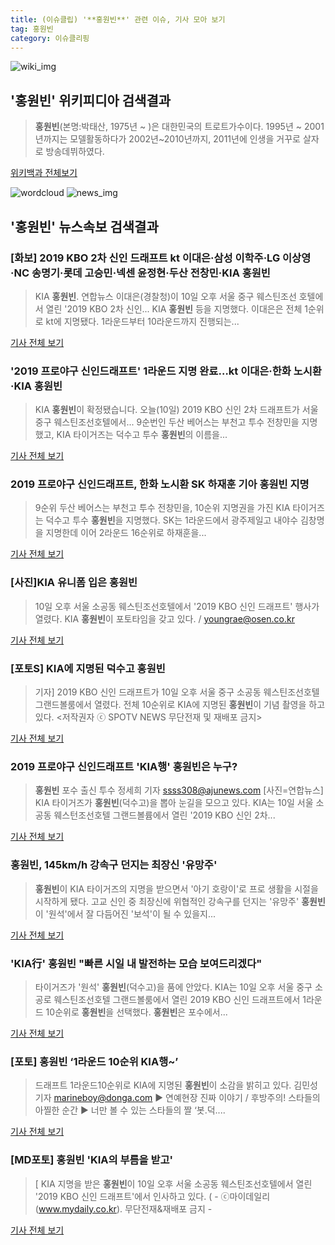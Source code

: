 ```yaml
---
title: (이슈클립) '**홍원빈**' 관련 이슈, 기사 모아 보기
tag: 홍원빈
category: 이슈클리핑
---
```

![wiki_img](https://user-images.githubusercontent.com/42597476/44503234-41136a80-a6d0-11e8-9071-6fc6418eafe4.png)
## **'**홍원빈**'** 위키피디아 검색결과
>**홍원빈**(본명:박태산, 1975년 ~ )은 대한민국의 트로트가수이다. 1995년 ~ 2001년까지는 모델활동하다가 2002년~2010년까지, 2011년에 인생을 거꾸로 살자로 방송데뷔하였다.

<a href="https://ko.wikipedia.org/wiki/홍원빈" target="_blank">위키백과 전체보기</a>

![wordcloud](https://s3.ap-northeast-2.amazonaws.com/lyrics101-wordcloud/2018-09-10-1536562870.png)
![news_img](https://user-images.githubusercontent.com/42597476/44507050-1206f400-a6e4-11e8-8d98-7ffbfebb353f.png)
## **'**홍원빈**'** 뉴스속보 검색결과
### [화보] 2019 KBO 2차 신인 드래프트 kt 이대은·삼성 이학주·LG 이상영·NC 송명기·롯데 고승민·넥센 윤정현·두산 전창민·KIA **홍원빈**

>KIA **홍원빈**. 연합뉴스 이대은(경찰청)이 10일 오후 서울 중구 웨스틴조선 호텔에서 열린 '2019 KBO 2차 신인... KIA **홍원빈** 등을 지명했다. 이대은은 전체 1순위로 kt에 지명됐다. 1라운드부터 10라운드까지 진행되는...

<a href="http://news.imaeil.com/HotNews/2018091014495794866" target="_blank">기사 전체 보기</a>

### '2019 프로야구 신인드래프트' 1라운드 지명 완료…kt 이대은·한화 노시환·KIA **홍원빈**

>KIA **홍원빈**이 확정됐습니다. 오늘(10일) 2019 KBO 신인 2차 드래프트가 서울 중구 웨스틴조선호텔에서... 9순번인 두산 베어스는 부천고 투수 전창민을 지명했고, KIA 타이거즈는 덕수고 투수 **홍원빈**의 이름을...

<a href="http://mbn.mk.co.kr/pages/news/newsView.php?category=mbn00011&news_seq_no=3631786" target="_blank">기사 전체 보기</a>

### 2019 프로야구 신인드래프트, 한화 노시환 SK 하재훈 기아 **홍원빈** 지명

>9순위 두산 베어스는 부천고 투수 전창민을, 10순위 지명권을 가진 KIA 타이거즈는 덕수고 투수 **홍원빈**을 지명했다.  SK는 1라운드에서 광주제일고 내야수 김창명을 지명한데 이어 2라운드 16순위로 하재훈을...

<a href="http://www.seoulwire.com/news/articleView.html?idxno=25902" target="_blank">기사 전체 보기</a>

### [사진]KIA 유니폼 입은 **홍원빈**

>10일 오후 서울 소공동 웨스틴조선호텔에서 '2019 KBO 신인 드래프트' 행사가 열렸다. KIA **홍원빈**이 포토타임을 갖고 있다. / youngrae@osen.co.kr

<a href="http://www.osen.co.kr/article/G1110986309" target="_blank">기사 전체 보기</a>

### [포토S] KIA에 지명된 덕수고 **홍원빈**

>기자] 2019 KBO 신인 드래프트가 10일 오후 서울 중구 소공동 웨스틴조선호텔 그랜드볼룸에서 열렸다. 전체 10순위로 KIA에 지명된 **홍원빈**이 기념 촬영을 하고 있다. <저작권자 ⓒ SPOTV NEWS 무단전재 및 재배포 금지>

<a href="http://www.spotvnews.co.kr/?mod=news&act=articleView&idxno=235850" target="_blank">기사 전체 보기</a>

### 2019 프로야구 신인드래프트 'KIA행' **홍원빈**은 누구?

>**홍원빈** 포수 출신 투수 정세희 기자 ssss308@ajunews.com [사진=연합뉴스] KIA 타이거즈가 **홍원빈**(덕수고)을 뽑아 눈길을 모으고 있다. KIA는 10일 서울 소공동 웨스턴조선호텔 그랜드볼륨에서 열린 '2019 KBO 신인 2차...

<a href="http://www.ajunews.com/view/20180910152543723" target="_blank">기사 전체 보기</a>

### **홍원빈**, 145km/h 강속구 던지는 최장신 '유망주'

>**홍원빈**이 KIA 타이거즈의 지명을 받으면서 '아기 호랑이'로 프로 생활을 시절을 시작하게 됐다. 고교 신인 중 최장신에 위협적인 강속구를 던지는 '유망주' **홍원빈**이 '원석'에서 잘 다듬어진 '보석'이 될 수 있을지...

<a href="http://www.vop.co.kr/A00001329948.html" target="_blank">기사 전체 보기</a>

### 'KIA行' **홍원빈** "빠른 시일 내 발전하는 모습 보여드리겠다"

>타이거즈가 '원석' **홍원빈**(덕수고)을 품에 안았다. KIA는 10일 오후 서울 중구 소공로 웨스틴조선호텔 그랜드볼룸에서 열린 2019 KBO 신인 드래프트에서 1라운드 10순위로 **홍원빈**을 선택했다. **홍원빈**은 포수에서...

<a href="http://stoo.asiae.co.kr/news/naver_view.htm?idxno=2018091015061282512" target="_blank">기사 전체 보기</a>

### [포토] **홍원빈** ‘1라운드 10순위 KIA행~’

>드래프트 1라운드10순위로 KIA에 지명된 **홍원빈**이 소감을 밝히고 있다. 김민성 기자 marineboy@donga.com ▶ 연예현장 진짜 이야기 / 후방주의! 스타들의 아찔한 순간 ▶ 너만 볼 수 있는 스타들의 짤 ‘봇.덕....

<a href="http://sports.donga.com/3/all/20180910/91916002/1" target="_blank">기사 전체 보기</a>

### [MD포토] **홍원빈** 'KIA의 부름을 받고'

>[ KIA 지명을 받은 **홍원빈**이 10일 오후 서울 소공동 웨스틴조선호텔에서 열린 '2019 KBO 신인 드래프트'에서 인사하고 있다. ( - ⓒ마이데일리(www.mydaily.co.kr). 무단전재&재배포 금지 -

<a href="http://www.mydaily.co.kr/new_yk/html/read.php?newsid=201809101450701005&ext=na" target="_blank">기사 전체 보기</a>


